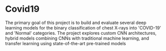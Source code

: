 # Covid19
The primary goal of this project is to build and evaluate several deep learning models for the binary classification of chest X-rays into 'COVID-19' and 'Normal' categories. The project explores custom CNN architectures, hybrid models combining CNNs with traditional machine learning, and transfer learning using state-of-the-art pre-trained models
